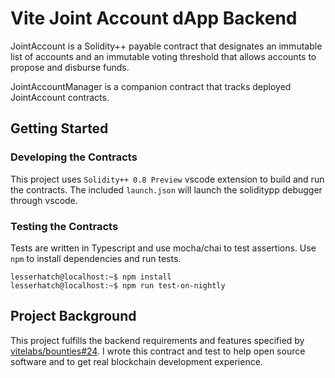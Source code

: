 # Vite Joint Account dApp Backend

JointAccount is a Solidity++ payable contract that designates an immutable list of accounts and an immutable voting threshold that allows accounts to propose and disburse funds.

JointAccountManager is a companion contract that tracks deployed JointAccount contracts.

## Getting Started

### Developing the Contracts

This project uses `Solidity++ 0.8 Preview` vscode extension to build and run the contracts. The included `launch.json` will launch the soliditypp debugger through vscode.

### Testing the Contracts

Tests are written in Typescript and use mocha/chai to test assertions. Use `npm` to install dependencies and run tests.

```console
lesserhatch@localhost:~$ npm install
lesserhatch@localhost:~$ npm run test-on-nightly
```

## Project Background

This project fulfills the backend requirements and features specified by [vitelabs/bounties#24](https://github.com/vitelabs/bounties/issues/24). I wrote this contract and test to help open source software and to get real blockchain development experience.
